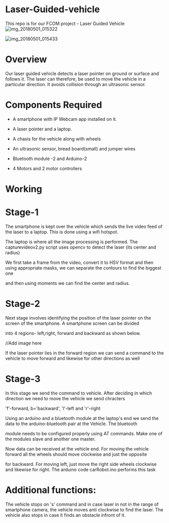 # Laser-Guided-vehicle
This repo is for our FCOM project - Laser Guided Vehicle
![img_20180501_015322](https://user-images.githubusercontent.com/25399528/41093041-eeb1a8a0-6a67-11e8-848d-c59ff611ab2d.jpg)


![img_20180501_015433](https://user-images.githubusercontent.com/25399528/41093104-10719e1e-6a68-11e8-9f40-26636717fad1.jpg)

# Overview

Our laser guided vehicle detects a laser pointer on ground or surface and follows it. The laser can therefore, be used to move the 
vehicle in a particular direction. It avoids collision through an ultrasonic sensor.

# Components Required

* A smartphone with IP Webcam app installed on it.

* A laser pointer and a laptop.

* A chasis for the vehicle along with wheels

* An ultrasonic sensor, bread board(small) and jumper wires

* Bluetooth module -2 and Arduino-2

* 4 Motors and 2 motor controllers

# Working

# Stage-1

The smartphone is kept over the vehicle which sends the live video feed of the laser to a laptop. This is done using a wifi hotspot.

The laptop is where all the image processing is performed. The capturevideov2.py script uses opencv to detect the laser (its center and radius)

We first take a frame from the video, convert it to HSV format and then using appropriate masks, we can separate the contours to find the biggest one

and then using moments we can find the center and radius.

# Stage-2

Next stage involves identifying the position of the laser pointer on the screen of the smartphone. A smartphone screen can be divided 

into 4 regions- left,right, forward and backward as shown below.

//Add image here

If the laser pointer lies in the forward region we can send a command to the vehicle to move forward and likewise for other directions as well

# Stage-3

In this stage we send the command to vehicle. After deciding in which direction we need to move the vehicle we send chracters

'f'-forward, b='backward', 'l'-left and 'r'-right

Using an arduino and a bluetooth module at the laptop's end we send the data to the arduino-bluetooth pair at the Vehicle. The bluetooth 

module needs to be configured properly using AT commands. Make one of the modules slave and another one master. 

Now data can be received at the vehicle end. For moving the vehicle forward all the wheels should move clockwise and just the opposite 

for backward. For moving left, just move the right side wheels clockwise and likewise for right. The arduino code carRobot.ino performs this task

# Additional functions:

The vehicle stops on 's' command and in case laser in not in the range of smartphone camera, the vehicle moves anti clockwise to find the laser. The vehicle also stops in case it finds an obstacle infront of it.

